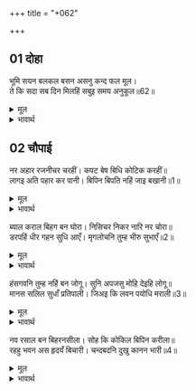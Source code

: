 +++
title = "+062"

+++


## 01 दोहा
भूमि सयन बलकल बसन असनु कन्द फल मूल।  
ते कि सदा सब दिन मिलहिं सबुइ समय अनुकूल॥62॥  

<details><summary>मूल</summary>

भूमि सयन बलकल बसन असनु कन्द फल मूल।  
ते कि सदा सब दिन मिलहिं सबुइ समय अनुकूल॥62॥  
</details>

<details><summary>भावार्थ</summary>

जमीन पर सोना, पेडों की छाल के वस्त्र पहनना और कन्द, मूल, फल का भोजन करना होगा। और वे भी क्या सदा सब दिन मिलेङ्गे? सब कुछ अपने-अपने समय के अनुकूल ही मिल सकेगा॥62॥  
</details>





## 02 चौपाई
नर अहार रजनीचर चरहीं। कपट बेष बिधि कोटिक करहीं॥  
लागइ अति पहार कर पानी। बिपिन बिपति नहिं जाइ बखानी॥1॥  

<details><summary>मूल</summary>

नर अहार रजनीचर चरहीं। कपट बेष बिधि कोटिक करहीं॥  
लागइ अति पहार कर पानी। बिपिन बिपति नहिं जाइ बखानी॥1॥  
</details>

<details><summary>भावार्थ</summary>

मनुष्यों को खाने वाले निशाचर (राक्षस) फिरते रहते हैं। वे करोडों प्रकार के कपट रूप धारण कर लेते हैं। पहाड का पानी बहुत ही लगता है। वन की विपत्ति बखानी नहीं जा सकती॥1॥  
</details>

ब्याल कराल बिहग बन घोरा। निसिचर निकर नारि नर चोरा॥  
डरपहिं धीर गहन सुधि आएँ। मृगलोचनि तुम्ह भीरु सुभाएँ॥2॥  

<details><summary>मूल</summary>

ब्याल कराल बिहग बन घोरा। निसिचर निकर नारि नर चोरा॥  
डरपहिं धीर गहन सुधि आएँ। मृगलोचनि तुम्ह भीरु सुभाएँ॥2॥  
</details>

<details><summary>भावार्थ</summary>

वन में भीषण सर्प, भयानक पक्षी और स्त्री-पुरुषों को चुराने वाले राक्षसों के झुण्ड के झुण्ड रहते हैं। वन की (भयङ्करता) याद आने मात्र से धीर पुरुष भी डर जाते हैं। फिर हे मृगलोचनि! तुम तो स्वभाव से ही डरपोक हो!॥2॥  
</details>

हंसगवनि तुम्ह नहिं बन जोगू। सुनि अपजसु मोहि देइहि लोगू॥  
मानस सलिल सुधाँ प्रतिपाली। जिअइ कि लवन पयोधि मराली॥3॥  

<details><summary>मूल</summary>

हंसगवनि तुम्ह नहिं बन जोगू। सुनि अपजसु मोहि देइहि लोगू॥  
मानस सलिल सुधाँ प्रतिपाली। जिअइ कि लवन पयोधि मराली॥3॥  
</details>

<details><summary>भावार्थ</summary>

हे हंसगमनी! तुम वन के योग्य नहीं हो। तुम्हारे वन जाने की बात सुनकर लोग मुझे अपयश देङ्गे (बुरा कहेङ्गे)। मानसरोवर के अमृत के समान जल से पाली हुई हंसिनी कहीं खारे समुद्र में जी सकती है॥3॥  
</details>

नव रसाल बन बिहरनसीला। सोह कि कोकिल बिपिन करीला॥  
रहहु भवन अस हृदयँ बिचारी। चन्दबदनि दुखु कानन भारी॥4॥  

<details><summary>मूल</summary>

नव रसाल बन बिहरनसीला। सोह कि कोकिल बिपिन करीला॥  
रहहु भवन अस हृदयँ बिचारी। चन्दबदनि दुखु कानन भारी॥4॥  
</details>

<details><summary>भावार्थ</summary>

नवीन आम के वन में विहार करने वाली कोयल क्या करील के जङ्गल में शोभा पाती है? हे चन्द्रमुखी! हृदय में ऐसा विचारकर तुम घर ही पर रहो। वन में बडा कष्ट है॥4॥  
</details>

<div class="audioEmbed"  caption="AIR-वाचनम्" src="https://archive
.org/download/rAmcharitmAnas-AIR/EPI-153.mp3"></div>
